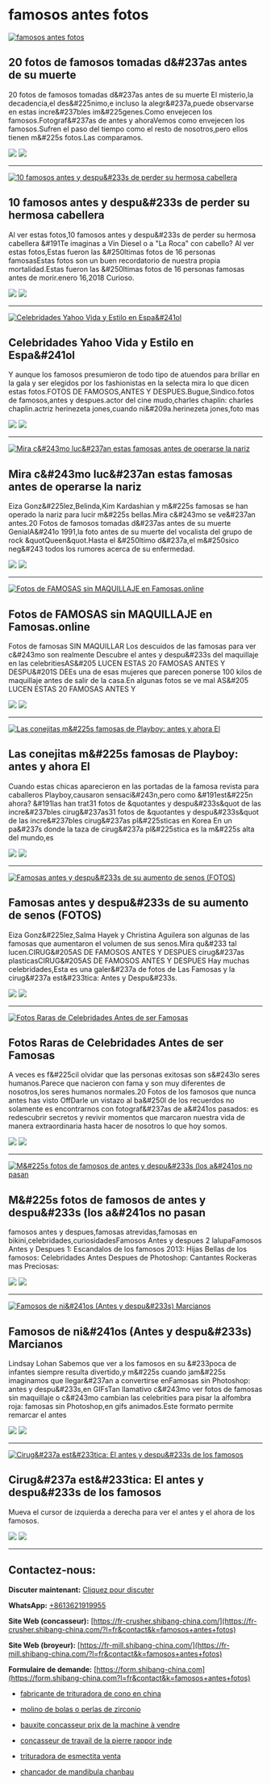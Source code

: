 # famosos antes fotos

<a href="https://swt.shibang-china.com/?l=fr&img&k=famosos+antes+fotos" target="_blank">![famosos antes fotos](http://static.shibang-china.com/all-800x300/1086.jpg)</a>

## 20 fotos de famosos tomadas d&#237as antes de su muerte
20 fotos de famosos tomadas d&#237as antes de su muerte El misterio,la decadencia,el des&#225nimo,e incluso la alegr&#237a,puede observarse en estas incre&#237bles im&#225genes.Como envejecen los famosos.Fotograf&#237as de antes y ahoraVemos como envejecen los famosos.Sufren el paso del tiempo como el resto de nosotros,pero ellos tienen m&#225s fotos.Las comparamos.


<a href="https://whatsapp.shibangsoft.com/WhatsApp.php" target="_blank" title="WhatsApp">![](http://static.shibang-china.com/icon/whatsapp.png)</a> <a href="https://swt.shibang-china.com/?l=fr&icon&k=famosos+antes+fotos" target="_blank">![](http://static.shibang-china.com/icon/chat-fr.png)</a>

---

<a href="https://swt.shibang-china.com/?l=fr&img&k=famosos+antes+fotos" target="_blank">![10 famosos antes y despu&#233s de perder su hermosa cabellera](http://static.shibang-china.com/all-800x300/1512.jpg)</a>

## 10 famosos antes y despu&#233s de perder su hermosa cabellera
Al ver estas fotos,10 famosos antes y despu&#233s de perder su hermosa cabellera &#191Te imaginas a Vin Diesel o a "La Roca" con cabello? Al ver estas fotos,Estas fueron las &#250ltimas fotos de 16 personas famosasEstas fotos son un buen recordatorio de nuestra propia mortalidad.Estas fueron las &#250ltimas fotos de 16 personas famosas antes de morir.enero 16,2018 Curioso.


<a href="https://whatsapp.shibangsoft.com/WhatsApp.php" target="_blank" title="WhatsApp">![](http://static.shibang-china.com/icon/whatsapp.png)</a> <a href="https://swt.shibang-china.com/?l=fr&icon&k=famosos+antes+fotos" target="_blank">![](http://static.shibang-china.com/icon/chat-fr.png)</a>

---

<a href="https://swt.shibang-china.com/?l=fr&img&k=famosos+antes+fotos" target="_blank">![Celebridades Yahoo Vida y Estilo en Espa&#241ol](http://static.shibang-china.com/all-800x300/207.jpg)</a>

## Celebridades Yahoo Vida y Estilo en Espa&#241ol
Y aunque los famosos presumieron de todo tipo de atuendos para brillar en la gala y ser elegidos por los fashionistas en la selecta mira lo que dicen estas fotos.FOTOS DE FAMOSOS,ANTES Y DESPUES.Bugue,Sindico.fotos de famosos,antes y despues.actor del cine mudo,charles chaplin: charles chaplin.actriz herinezeta jones,cuando ni&#209a.herinezeta jones,foto mas


<a href="https://whatsapp.shibangsoft.com/WhatsApp.php" target="_blank" title="WhatsApp">![](http://static.shibang-china.com/icon/whatsapp.png)</a> <a href="https://swt.shibang-china.com/?l=fr&icon&k=famosos+antes+fotos" target="_blank">![](http://static.shibang-china.com/icon/chat-fr.png)</a>

---

<a href="https://swt.shibang-china.com/?l=fr&img&k=famosos+antes+fotos" target="_blank">![Mira c&#243mo luc&#237an estas famosas antes de operarse la nariz](http://static.shibang-china.com/all-800x300/855.jpg)</a>

## Mira c&#243mo luc&#237an estas famosas antes de operarse la nariz
Eiza Gonz&#225lez,Belinda,Kim Kardashian y m&#225s famosas se han operado la nariz para lucir m&#225s bellas.Mira c&#243mo se ve&#237an antes.20 Fotos de famosos tomadas d&#237as antes de su muerte GenialA&#241o 1991,la foto antes de su muerte del vocalista del grupo de rock &quotQueen&quot.Hasta el &#250ltimo d&#237a,el m&#250sico neg&#243 todos los rumores acerca de su enfermedad.


<a href="https://whatsapp.shibangsoft.com/WhatsApp.php" target="_blank" title="WhatsApp">![](http://static.shibang-china.com/icon/whatsapp.png)</a> <a href="https://swt.shibang-china.com/?l=fr&icon&k=famosos+antes+fotos" target="_blank">![](http://static.shibang-china.com/icon/chat-fr.png)</a>

---

<a href="https://swt.shibang-china.com/?l=fr&img&k=famosos+antes+fotos" target="_blank">![Fotos de FAMOSAS sin MAQUILLAJE en Famosas.online](http://static.shibang-china.com/all-800x300/1001.jpg)</a>

## Fotos de FAMOSAS sin MAQUILLAJE en Famosas.online
Fotos de famosas SIN MAQUILLAR Los descuidos de las famosas para ver c&#243mo son realmente Descubre el antes y despu&#233s del maquillaje en las celebritiesAS&#205 LUCEN ESTAS 20 FAMOSAS ANTES Y DESPU&#201S DEEs una de esas mujeres que parecen ponerse 100 kilos de maquillaje antes de salir de la casa.En algunas fotos se ve mal AS&#205 LUCEN ESTAS 20 FAMOSAS ANTES Y


<a href="https://whatsapp.shibangsoft.com/WhatsApp.php" target="_blank" title="WhatsApp">![](http://static.shibang-china.com/icon/whatsapp.png)</a> <a href="https://swt.shibang-china.com/?l=fr&icon&k=famosos+antes+fotos" target="_blank">![](http://static.shibang-china.com/icon/chat-fr.png)</a>

---

<a href="https://swt.shibang-china.com/?l=fr&img&k=famosos+antes+fotos" target="_blank">![Las conejitas m&#225s famosas de Playboy: antes y ahora El](http://static.shibang-china.com/all-800x300/1391.jpg)</a>

## Las conejitas m&#225s famosas de Playboy: antes y ahora El
Cuando estas chicas aparecieron en las portadas de la famosa revista para caballeros Playboy,causaron sensaci&#243n,pero como &#191est&#225n ahora? &#191las han trat31 fotos de &quotantes y despu&#233s&quot de las incre&#237bles cirug&#237as31 fotos de &quotantes y despu&#233s&quot de las incre&#237bles cirug&#237as pl&#225sticas en Korea En un pa&#237s donde la taza de cirug&#237a pl&#225stica es la m&#225s alta del mundo,es


<a href="https://whatsapp.shibangsoft.com/WhatsApp.php" target="_blank" title="WhatsApp">![](http://static.shibang-china.com/icon/whatsapp.png)</a> <a href="https://swt.shibang-china.com/?l=fr&icon&k=famosos+antes+fotos" target="_blank">![](http://static.shibang-china.com/icon/chat-fr.png)</a>

---

<a href="https://swt.shibang-china.com/?l=fr&img&k=famosos+antes+fotos" target="_blank">![Famosas antes y despu&#233s de su aumento de senos (FOTOS)](http://static.shibang-china.com/all-800x300/265.jpg)</a>

## Famosas antes y despu&#233s de su aumento de senos (FOTOS)
Eiza Gonz&#225lez,Salma Hayek y Christina Aguilera son algunas de las famosas que aumentaron el volumen de sus senos.Mira qu&#233 tal lucen.CIRUG&#205AS DE FAMOSOS ANTES Y DESPUES cirug&#237as plasticasCIRUG&#205AS DE FAMOSOS ANTES Y DESPUES Hay muchas celebridades,Esta es una galer&#237a de fotos de Las Famosas y la cirug&#237a est&#233tica: Antes y Despu&#233s.


<a href="https://whatsapp.shibangsoft.com/WhatsApp.php" target="_blank" title="WhatsApp">![](http://static.shibang-china.com/icon/whatsapp.png)</a> <a href="https://swt.shibang-china.com/?l=fr&icon&k=famosos+antes+fotos" target="_blank">![](http://static.shibang-china.com/icon/chat-fr.png)</a>

---

<a href="https://swt.shibang-china.com/?l=fr&img&k=famosos+antes+fotos" target="_blank">![Fotos Raras de Celebridades Antes de ser Famosas](http://static.shibang-china.com/all-800x300/517.jpg)</a>

## Fotos Raras de Celebridades Antes de ser Famosas
A veces es f&#225cil olvidar que las personas exitosas son s&#243lo seres humanos.Parece que nacieron con fama y son muy diferentes de nosotros,los seres humanos normales.20 Fotos de los famosos que nunca antes has visto OffDarle un vistazo al ba&#250l de los recuerdos no solamente es encontrarnos con fotograf&#237as de a&#241os pasados: es redescubrir secretos y revivir momentos que marcaron nuestra vida de manera extraordinaria hasta hacer de nosotros lo que hoy somos.


<a href="https://whatsapp.shibangsoft.com/WhatsApp.php" target="_blank" title="WhatsApp">![](http://static.shibang-china.com/icon/whatsapp.png)</a> <a href="https://swt.shibang-china.com/?l=fr&icon&k=famosos+antes+fotos" target="_blank">![](http://static.shibang-china.com/icon/chat-fr.png)</a>

---

<a href="https://swt.shibang-china.com/?l=fr&img&k=famosos+antes+fotos" target="_blank">![M&#225s fotos de famosos de antes y despu&#233s (los a&#241os no pasan](http://static.shibang-china.com/all-800x300/492.jpg)</a>

## M&#225s fotos de famosos de antes y despu&#233s (los a&#241os no pasan
famosos antes y despues,famosas atrevidas,famosas en bikini,celebridades,curiosidadesFamosos Antes y despues 2 lalupaFamosos Antes y Despues 1: Escandalos de los famosos 2013: Hijas Bellas de los famosos: Celebridades Antes Despues de Photoshop: Cantantes Rockeras mas Preciosas:


<a href="https://whatsapp.shibangsoft.com/WhatsApp.php" target="_blank" title="WhatsApp">![](http://static.shibang-china.com/icon/whatsapp.png)</a> <a href="https://swt.shibang-china.com/?l=fr&icon&k=famosos+antes+fotos" target="_blank">![](http://static.shibang-china.com/icon/chat-fr.png)</a>

---

<a href="https://swt.shibang-china.com/?l=fr&img&k=famosos+antes+fotos" target="_blank">![Famosos de ni&#241os (Antes y despu&#233s) Marcianos](http://static.shibang-china.com/all-800x300/112.jpg)</a>

## Famosos de ni&#241os (Antes y despu&#233s) Marcianos
Lindsay Lohan Sabemos que ver a los famosos en su &#233poca de infantes siempre resulta divertido,y m&#225s cuando jam&#225s imaginamos que llegar&#237an a convertirse enFamosas sin Photoshop: antes y despu&#233s,en GIFsTan llamativo c&#243mo ver fotos de famosas sin maquillaje o c&#243mo cambian las celebrities para pisar la alfombra roja: famosas sin Photoshop,en gifs animados.Este formato permite remarcar el antes


<a href="https://whatsapp.shibangsoft.com/WhatsApp.php" target="_blank" title="WhatsApp">![](http://static.shibang-china.com/icon/whatsapp.png)</a> <a href="https://swt.shibang-china.com/?l=fr&icon&k=famosos+antes+fotos" target="_blank">![](http://static.shibang-china.com/icon/chat-fr.png)</a>

---

<a href="https://swt.shibang-china.com/?l=fr&img&k=famosos+antes+fotos" target="_blank">![Cirug&#237a est&#233tica: El antes y despu&#233s de los famosos](http://static.shibang-china.com/all-800x300/713.jpg)</a>

## Cirug&#237a est&#233tica: El antes y despu&#233s de los famosos
Mueva el cursor de izquierda a derecha para ver el antes y el ahora de los famosos.

<a href="https://whatsapp.shibangsoft.com/WhatsApp.php" target="_blank" title="WhatsApp">![](http://static.shibang-china.com/icon/whatsapp.png)</a> <a href="https://swt.shibang-china.com/?l=fr&icon&k=famosos+antes+fotos" target="_blank">![](http://static.shibang-china.com/icon/chat-fr.png)</a>

---
## Contactez-nous:

**Discuter maintenant:** [Cliquez pour discuter](https://swt.shibang-china.com?l=fr&contact&k=famosos+antes+fotos)

**WhatsApp:**  [+8613621919955](https://whatsapp.shibangsoft.com/WhatsApp.php)

**Site Web (concasseur):** [https://fr-crusher.shibang-china.com/](https://fr-crusher.shibang-china.com/?l=fr&contact&k=famosos+antes+fotos)

**Site Web (broyeur):** [https://fr-mill.shibang-china.com/](https://fr-mill.shibang-china.com/?l=fr&contact&k=famosos+antes+fotos)

**Formulaire de demande:** [https://form.shibang-china.com](https://form.shibang-china.com?l=fr&contact&k=famosos+antes+fotos)

* [fabricante de trituradora de cono en china](../64/fabricante%20de%20trituradora%20de%20cono%20en%20china.md)

* [molino de bolas o perlas de zirconio](../62/molino%20de%20bolas%20o%20perlas%20de%20zirconio.md)

* [bauxite concasseur prix de la machine à vendre](../61/bauxite%20concasseur%20prix%20de%20la%20machine%20%C3%A0%20vendre.md)

* [concasseur de travail de la pierre rappor inde](../61/concasseur%20de%20travail%20de%20la%20pierre%20rappor%20inde.md)

* [trituradora de esmectita venta](../64/trituradora%20de%20esmectita%20venta.md)

* [chancador de mandibula chanbau](../63/chancador%20de%20mandibula%20chanbau.md)